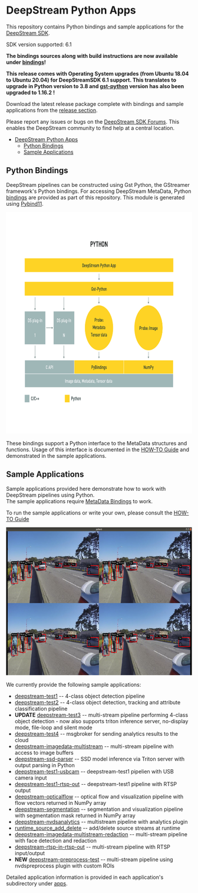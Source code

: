 # DeepStream Python Apps

This repository contains Python bindings and sample applications for the [DeepStream SDK](https://developer.nvidia.com/deepstream-sdk).  

SDK version supported: 6.1

<b>The bindings sources along with build instructions are now available under [bindings](bindings)!  </b>

<b>This release comes with Operating System upgrades (from Ubuntu 18.04 to Ubuntu 20.04) for DeepStreamSDK 6.1 support. This translates to upgrade in Python version to 3.8 and [gst-python](3rdparty/gst-python/) version has also been upgraded to 1.16.2 !</b>

Download the latest release package complete with bindings and sample applications from the [release section](../../releases).  

Please report any issues or bugs on the [DeepStream SDK Forums](https://devtalk.nvidia.com/default/board/209). This enables the DeepStream community to find help at a central location.

- [DeepStream Python Apps](#deepstream-python-apps)
  - [Python Bindings](#python-bindings)
  - [Sample Applications](#sample-applications)

<a name="metadata_bindings"></a>
## Python Bindings

DeepStream pipelines can be constructed using Gst Python, the GStreamer framework's Python bindings. For accessing DeepStream MetaData, 
Python [bindings](bindings) are provided as part of this repository. This module is generated using [Pybind11](https://github.com/pybind/pybind11).

<p align="center">
<img src=".python-app-pipeline.png" alt="bindings pipeline" height="600px"/>
</p>

These bindings support a Python interface to the MetaData structures and functions. Usage of this interface is documented in the [HOW-TO Guide](HOWTO.md) and demonstrated in the sample applications.  

<a name="sample_applications"></a>
## Sample Applications

Sample applications provided here demonstrate how to work with DeepStream pipelines using Python.  
The sample applications require [MetaData Bindings](#metadata_bindings) to work.  

To run the sample applications or write your own, please consult the [HOW-TO Guide](HOWTO.md)  

<p align="center">
<img src=".test3-app.png" alt="deepstream python app screenshot" height="400px"/>
</p>

We currently provide the following sample applications:
* [deepstream-test1](apps/deepstream-test1) -- 4-class object detection pipeline
* [deepstream-test2](apps/deepstream-test2) -- 4-class object detection, tracking and attribute classification pipeline
* <b>UPDATE</b> [deepstream-test3](apps/deepstream-test3) -- multi-stream pipeline performing 4-class object detection - now also supports triton inference server, no-display mode, file-loop and silent mode
* [deepstream-test4](apps/deepstream-test4) -- msgbroker for sending analytics results to the cloud
* [deepstream-imagedata-multistream](apps/deepstream-imagedata-multistream) -- multi-stream pipeline with access to image buffers
* [deepstream-ssd-parser](apps/deepstream-ssd-parser) -- SSD model inference via Triton server with output parsing in Python
* [deepstream-test1-usbcam](apps/deepstream-test1-usbcam) -- deepstream-test1 pipelien with USB camera input
* [deepstream-test1-rtsp-out](apps/deepstream-test1-rtsp-out) -- deepstream-test1 pipeline with RTSP output
* [deepstream-opticalflow](apps/deepstream-opticalflow) -- optical flow and visualization pipeline with flow vectors returned in NumPy array
* [deepstream-segmentation](apps/deepstream-segmentation) -- segmentation and visualization pipeline with segmentation mask returned in NumPy array
* [deepstream-nvdsanalytics](apps/deepstream-nvdsanalytics) -- multistream pipeline with analytics plugin
* [runtime_source_add_delete](apps/runtime_source_add_delete) -- add/delete source streams at runtime
* [deepstream-imagedata-multistream-redaction](apps/deepstream-imagedata-multistream-redaction) -- multi-stream pipeline with face detection and redaction
* [deepstream-rtsp-in-rtsp-out](apps/deepstream-rtsp-in-rtsp-out) -- multi-stream pipeline with RTSP input/output
* <b>NEW</b> [deepstream-preprocess-test](apps/deepstream-preprocess-test) -- multi-stream pipeline using nvdspreprocess plugin with custom ROIs


Detailed application information is provided in each application's subdirectory under [apps](apps).  


